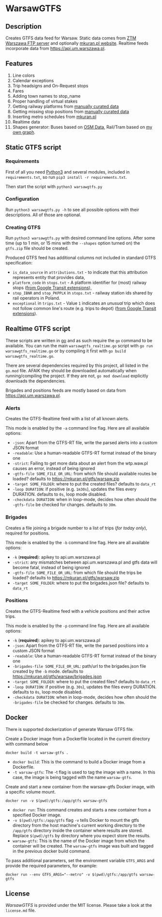 # WarsawGTFS

## Description
Creates GTFS data feed for Warsaw.
Static data comes from [ZTM Warszawa FTP server](ftp://rozklady.ztm.waw.pl/) and optionally [mkuran.pl website](https://mkuran.pl/).
Realtime feeds incorporate data from <https://api.um.warszawa.pl>.

## Features

1. Line colors
2. Calendar exceptions
3. Trip headsigns and On-Request stops
4. Fares
5. Adding town names to stop_name
6. Proper handling of virtual stakes
7. Getting railway platforms from [manually curated data](data_curated/rail_platforms.json)
8. Getting missing stop positions from [manually curated data](data_curated/missing_stop_locations.json)
9. Inserting metro schedules from [mkuran.pl](https://mkuran.pl/gtfs/warsaw/)
10. Realtime data
11. Shapes generator: Buses based on [OSM Data](https://www.openstreetmap.org/), Rail/Tram based on [my own graph](https://mkuran.pl/gtfs/warsaw/tram-rail-shapes.osm).


## Static GTFS script

### Requirements

First of all you need [Python3](https://www.python.org) and several modules, included in `requirements.txt`, so run `pip3 install -r requirements.txt`.

Then start the script with `python3 warsawgtfs.py`

### Configuration

Run `python3 warsawgtfs.py -h` to see all possible options with their descriptions.
All of those are optional.

### Creating GTFS

Run `python3 warsawgtfs.py` with desired command line options.
After some time (up to 1 min, or 15 mins with the `--shapes` option turned on) the `gtfs.zip` file should be created.


Produced GTFS feed has additional columns not included in standard GTFS specification:
- `is_data_source` in `attributions.txt` - to indicate that this attribution represents entity that provides data,
- `platform_code` in `stops.txt` - A platform identifier for (most) railway stops ([from Google Transit extensions](https://developers.google.com/transit/gtfs/reference/gtfs-extensions#station-platforms)),
- `stop_IBNR` and `stop_PKPPLK` in `stops.txt` - railway station ids shared by rail operators in Poland.
- `exceptional` in `trips.txt` - Value `1` indicates an *unusual* trip which does not follow common line's route (e.g. trips to depot) ([from Google Transit extensions](https://developers.google.com/transit/gtfs/reference/gtfs-extensions#trip-diversions)).


## Realtime GTFS script

These scripts are written in [go](https://golang.org/) and as such require the `go` command to be available.
You can run the main `warsawgtfs_realtime.go` script with `go run warsawgtfs_realtime.go` or by compiling it first with `go build warsawgtfs_realtime.go`.

There are several dependencies required by this project, all listed in the `go.mod` file.
AFAIK they should be downloaded automatically when running/compiling the project.
If they are not, `go mod download` explicitly downloads the dependencies.

Brigades and positions feeds are mostly based on data from <https://api.um.warszawa.pl>.


### Alerts

Creates the GTFS-Realtime feed with a list of all known alerts.

This mode is enabled by the `-a` command line flag. Here are all available options:

- `-json`: Apart from the GTFS-RT file, write the parsed alerts into a custom JSON format
- `-readable`: Use a human-readable GTFS-RT format instead of the binary one
- `-strict`: Failing to get more data about an alert from the wtp.waw.pl causes an error, instead of being ignored
- `-gtfs-file SOME_FILE_OR_URL`: from which file should available routes be loaded? defaults to <https://mkuran.pl/gtfs/warsaw.zip>
- `-target SOME_FOLDER`: where to put the created files? defaults to `data_rt`
- `-loop DURATION`: if positive (e.g. `1m30s`), updates the files every DURATION. defaults to `0s`, loop mode disabled.
- `-checkdata DURATION`: when in loop-mode, decides how often should the `-gtfs-file` be checked for changes. defaults to `30m`.


### Brigades

Creates a file joining a brigade number to a list of trips (_for today only_), required for positions.

This mode is enabled by the `-b` command line flag. Here are all available options:

- `-k` (**required**): apikey to api.um.warszawa.pl
- `-strict`: any mismatches between api.um.warszawa.pl and gtfs data will become fatal, instead of being ignored
- `-gtfs-file SOME_FILE_OR_URL`: from which file should the trips be loaded? defaults to <https://mkuran.pl/gtfs/warsaw.zip>
- `-target SOME_FOLDER`: where to put the brigades.json file? defaults to `data_rt`


### Positions

Creates the GTFS-Realtime feed with a vehicle positions and their active trips.

This mode is enabled by the `-p` command line flag. Here are all available options:

- `-k` (**required**): apikey to api.um.warszawa.pl
- `-json`: Apart from the GTFS-RT file, write the parsed positions into a custom JSON format
- `-readable`: Use a human-readable GTFS-RT format instead of the binary one
- `-brigades-file SOME_FILE_OR_URL`: path/url to the brigades.json file created by the `-b` mode. defaults to <https://mkuran.pl/gtfs/warsaw/brigades.json>
- `-target SOME_FOLDER`: where to put the created files? defaults to `data_rt`
- `-loop DURATION`: if positive (e.g. `30s`), updates the files every DURATION. defaults to `0s`, loop mode disabled.
- `-checkdata DURATION`: when in loop-mode, decides how often should the `-brigades-file` be checked for changes. defaults to `30m`.

## Docker
There is supported dockerization of generate Warsaw GTFS file.

Create a Docker image from a Dockerfile located in the current directory with command below

```
docker build -t warsaw-gtfs .
```

* `docker build`: This is the command to build a Docker image from a Dockerfile.
* `-t warsaw-gtfs`: The -t flag is used to tag the image with a name. In this case, the image is being tagged with the name `warsaw-gtfs`.

Create and start a new container from the warsaw-gtfs Docker image, with a specific volume mount.
```
docker run -v $(pwd)/gtfs:/app/gtfs warsaw-gtfs 
```

* `docker run`: This command creates and starts a new container from a specified Docker image.
* `-v $(pwd)/gtfs:/app/gtfs` flag `-v` tells Docker to mount the gtfs directory from the host machine's current working directory to the `/app/gtfs` directory inside the container where results are stored. Replace `$(pwd)/gtfs` by directory where you expect store the results.
* `warsaw-gtfs`: This is the name of the Docker image from which the container will be created. The `warsaw-gtfs` image was built and tagged in the previous docker build command.

To pass additional parameters, set the environment variable `GTFS_ARGS` and provide the required parameters, for example:
```
docker run --env GTFS_ARGS="--metro" -v $(pwd)/gtfs:/app/gtfs warsaw-gtfs 
```

## License

*WarsawGTFS* is provided under the MIT license. Please take a look at the `license.md` file.
